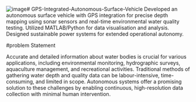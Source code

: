 ![image](https://github.com/user-attachments/assets/2b138b8b-b233-4bc5-ab02-f87d1a266cb6)# GPS-Integrated-Autonomous-Surface-Vehicle
Developed an autonomous surface vehicle with GPS integration for precise depth mapping using sonar sensors and real-time environmental water quality testing. Utilized MATLAB/Python for data visualisation and analysis. Designed sustainable power systems for extended operational autonomy. 


#problem Statement

Accurate and detailed information about water bodies is crucial for various applications, including environmental monitoring, hydrographic surveys, aquaculture management, and recreational activities. Traditional methods of gathering water depth and quality data can be labour-intensive, time-consuming, and limited in scope. Autonomous systems offer a promising solution to these challenges by enabling continuous, high-resolution data collection with minimal human intervention.


